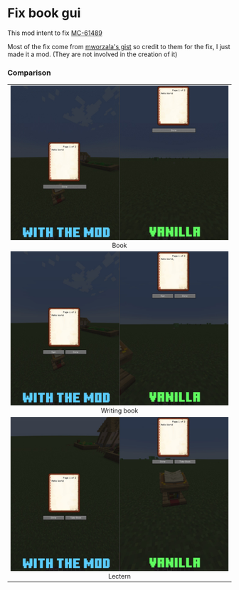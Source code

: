 # Fix book gui

This mod intent to fix [MC-61489](https://bugs.mojang.com/projects/MC/issues/MC-61489)

Most of the fix come from [mworzala's gist](https://gist.github.com/mworzala/9a8d86803784c9c81aac77d9a7f9fb2b) so credit
to them for the fix, I just made it a mod. (They are not involved in the creation of it)

### Comparison

<div>
    <table>
        <tr>
            <td align="middle">
            <img alt="Difference: Book" src="./img/book.jpg">
            <figcaption align="middle">Book</figcaption>
            </td>
        </tr>
        <tr>
            <td align="middle">
                <img alt="Difference: Writing book" src="./img/write.jpg">
                <figcaption align="middle">Writing book</figcaption>
            </td>
        </tr>
        <tr>
            <td align="middle">
                <img alt="Difference: Lectern" src="./img/lectern.jpg">
                <figcaption align="middle">Lectern</figcaption>
            </td>
        </tr>
    </table>
</div>

